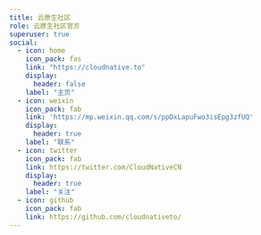 ```yaml
---
title: 云原生社区
role: 云原生社区官方
superuser: true
social:
  - icon: home
    icon_pack: fas
    link: "https://cloudnative.to"
    display:
      header: false
    label: "主页"
  - icon: weixin
    icon_pack: fab
    link: 'https://mp.weixin.qq.com/s/ppDxLapuFwo3isEpg3zfUQ'
    display:
      header: true
    label: "联系"
  - icon: twitter
    icon_pack: fab
    link: https://twitter.com/CloudNativeCN
    display:
      header: true
    label: "关注"
  - icon: github
    icon_pack: fab
    link: https://github.com/cloudnativeto/
---
```

